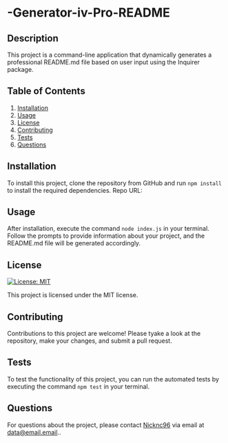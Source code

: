 # -Generator-iv-Pro-README

## Description
This project is a command-line application that dynamically generates a professional README.md file based on user input using the Inquirer package.

## Table of Contents
1. [Installation](#installation)
2. [Usage](#usage)
3. [License](#license)
4. [Contributing](#contributing)
5. [Tests](#tests)
6. [Questions](#questions)

## Installation
To install this project, clone the repository from GitHub and run `npm install` to install the required dependencies. Repo URL: 

## Usage
After installation, execute the command `node index.js` in your terminal. Follow the prompts to provide information about your project, and the README.md file will be generated accordingly.

## License
[![License: MIT](https://img.shields.io/badge/License-MIT-blue.svg)](https://opensource.org/licenses/MIT)

This project is licensed under the MIT license.

## Contributing
Contributions to this project are welcome! Please tyake a look at the repository, make your changes, and submit a pull request.

## Tests
To test the functionality of this project, you can run the automated tests by executing the command `npm test` in your terminal.

## Questions
For questions about the project, please contact [Nicknc96](https://github.com/Nicknc96) via email at data@email.email..

